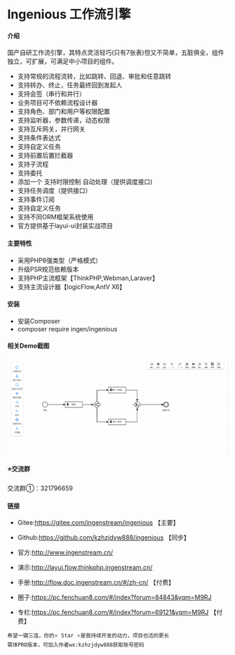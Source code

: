 
# Ingenious 工作流引擎

#### 介绍
国产自研工作流引擎，其特点灵活轻巧(只有7张表)但又不简单，五脏俱全，组件独立，可扩展，可满足中小项目的组件。


- 支持常规的流程流转，比如跳转、回退、审批和任意跳转
- 支持转办、终止，任务最终回到发起人
- 支持会签（串行和并行）
- 业务项目可不依赖流程设计器
- 支持角色、部门和用户等权限配置
- 支持监听器，参数传递，动态权限
- 支持互斥网关，并行网关
- 支持条件表达式
- 支持自定义任务
- 支持前置后置拦截器
- 支持子流程
- 支持委托
- 添加一个 支持时限控制 自动处理（提供调度接口)
- 支持任务调度（提供接口）
- 支持事件订阅
- 支持自定义任务
- 支持不同ORM框架系统使用
- 官方提供基于layui-ui封装实战项目





#### 主要特性
*  采用PHP8强类型（严格模式）
*  升级PSR规范依赖版本
*  支持PHP主流框架【ThinkPHP,Webman,Laraver】
*  支持主流设计器【logicFlow,AntV X6】



#### 安装
*  安装Composer
*  composer require ingen/ingenious


#### 相关Demo截图
![img.png](img.png)


#### ⭐交流群

交流群①：321796659






#### 链接


*  Gitee:https://gitee.com/ingenstream/ingenious 【主要】

*  Github:https://github.com/kzhzjdyw888/ingenious 【同步】

*  官方:http://www.ingenstream.cn/

*  演示:http://layui.flow.thinkphp.ingenstream.cn/

*  手册:http://flow.doc.ingenstream.cn/#/zh-cn/  【付费】


*  圈子:https://pc.fenchuan8.com/#/index?forum=84843&yqm=M9RJ


*  专栏:https://pc.fenchuan8.com/#/index?forum=69121&yqm=M9RJ 【付费】



~~~
希望一键三连，你的⭐️ Star ⭐️是我持续开发的动力，项目也活的更长
需体PRO版本，可加入作者wx:kzhzjdyw888获取账号密码
~~~

